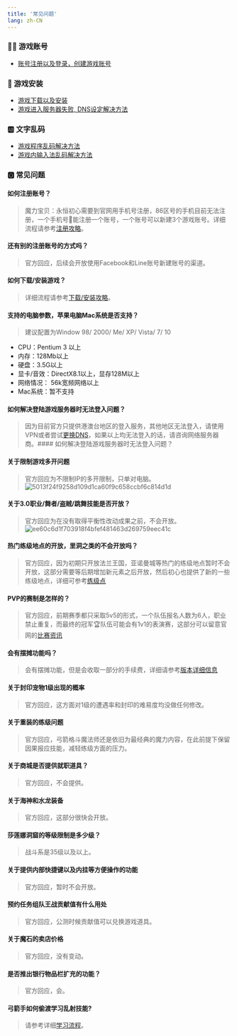 ```yaml
---
title: '常见问题'
lang: zh-CN
---
```




### :sassy_man: 游戏账号

- [账号注册以及登录，创建游戏账号](guides/register)

### :book: 游戏安装

- [游戏下载以及安装](guides/install)
- [游戏进入服务器失败, DNS设定解决方法](guides/dns)

### :ab: 文字乱码

- [游戏程序乱码解决方法](guides/locale)
- [游戏内输入法乱码解决方法](guides/input)

### 🅾️ 常见问题


#### 如何注册账号？
> 魔力宝贝：永恒初心需要到官网用手机号注册，86区号的手机目前无法注册，一个手机号📱能注册一个账号，一个账号可以新建3个游戏账号。详细流程请参考[注册攻略](/guides/register)。

#### 还有别的注册账号的方式吗？
> 官方回应，后续会开放使用Facebook和Line账号新建账号的渠道。

#### 如何下载/安装游戏？
> 详细流程请参考[下载/安装攻略](/guides/install)。

#### 支持的电脑参数，苹果电脑Mac系统是否支持？
> 建议配置为Window 98/ 2000/ Me/ XP/ Vista/ 7/ 10
- CPU：Pentium 3 以上
- 内存：128Mb以上
- 硬盘：3.5G以上
- 显卡/音效：DirectX8.1以上，显存128M以上
- 网络情况： 56k宽频网络以上
- Mac系统：暂不支持

#### 如何解决登陆游戏服务器时无法登入问题？
> 因为目前官方只提供港澳台地区的登入服务，其他地区无法登入，请使用VPN或者尝试[更换DNS](/guides/dns)，如果以上均无法登入的话，请咨询网络服务器商。#### 如何解决登陆游戏服务器时无法登入问题？

#### 关于限制游戏多开问题
> 官方回应为不限制IP的多开限制，只单对电脑。
![5013f24f9258d109d1ca60f9c658ccbf6c814d1d](https://user-images.githubusercontent.com/78347270/116798769-1854fb80-ab2e-11eb-9b0e-a616d56d1652.jpg)

#### 关于3.0职业/舞者/盗贼/跳舞技能是否开放？
> 官方回应为在没有取得平衡性改动成果之前，不会开放。
![ee60c6d1f703918f4bfef481463d269759eec41c](https://user-images.githubusercontent.com/78347270/116798734-b5fbfb00-ab2d-11eb-8898-fabda03ceea4.jpg)

#### 热门练级地点的开放，里洞之类的不会开放吗？
> 官方回应，因为初期只开放法兰王国，亚诺曼城等热门的练级地点暂时不会开放，这部分需要等后期增加新元素之后开放，然后初心也提供了新的一些练级地点，详细可参考[练级点](/leveling)

#### PVP的赛制是怎样的？
> 官方回应，前期赛季都只采取5v5的形式，一个队伍报名人数为6人，职业禁止重复，而最终的冠军🏆队伍可能会有1v1的表演赛，这部分可以留意官网的[比赛资讯](https://cg.originmood.com/event)

#### 会有摆摊功能吗？
> 会有摆摊功能，但是会收取一部分的手续费，详细请参考[版本详细信息](/version)

#### 关于封印宠物1级出现的概率
> 官方回应，这方面对1级的遭遇率和封印的难易度均没做任何修改。

#### 关于重装的练级问题
> 官方回应，弓箭格斗魔法师还是依旧为最经典的魔力内容，在此前提下保留因果报应技能，减轻练级方面的压力。

#### 关于商城是否提供就职道具？
> 官方回应，不会提供。

#### 关于海神和水龙装备
> 官方回应，这部分很快会开放。

#### 莎莲娜洞窟的等级限制是多少级？
> 战斗系是35级以及以上。

#### 关于提供内部快捷键以及内挂等方便操作的功能
> 官方回应，暂时不会开放。

#### 预约任务组队王战贡献值有什么用处
> 官方回应，公测时候贡献值可以兑换游戏道具。

#### 关于魔石的卖店价格
> 官方回应，没有变动。

#### 是否推出银行物品栏扩充的功能？
> 官方回应，会。

#### 弓箭手如何偷渡学习乱射技能?
> 请参考详细[学习流程](/about/archer_smuggling)。

